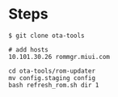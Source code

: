 Steps
========================================

```
$ git clone ota-tools

# add hosts
10.101.30.26 rommgr.miui.com

cd ota-tools/rom-updater
mv config.staging config
bash refresh_rom.sh dir 1
```
